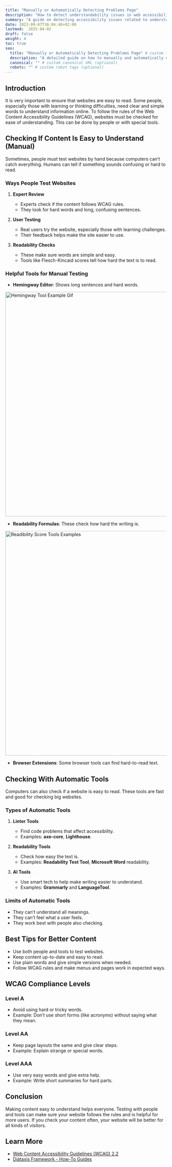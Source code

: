 ```yaml
---
title: "Manually or Automatically Detecting Problems Page"
description: "How to detect understandability issues in web accessibility, both manually and automatically."
summary: "A guide on detecting accessibility issues related to understandability."
date: 2023-09-07T16:04:48+02:00
lastmod:  2025-04-02
draft: false
weight: 4
toc: true
seo:
  title: "Manually or Automatically Detecting Problems Page" # custom title (optional)
  description: "A detailed guide on how to manually and automatically detect accessibility issues affecting the understandability of digital content." # custom description (recommended)
  canonical: "" # custom canonical URL (optional)
  robots: "" # custom robot tags (optional)
---
```


## Introduction

It is very important to ensure that websites are easy to read. Some people, especially those with learning or thinking difficulties, need clear and simple words to understand information online. To follow the rules of the Web Content Accessibility Guidelines (WCAG), websites must be checked for ease of understanding. This can be done by people or with special tools.

## Checking If Content Is Easy to Understand (Manual)

Sometimes, people must test websites by hand because computers can’t catch everything. Humans can tell if something sounds confusing or hard to read.

### Ways People Test Websites
1. **Expert Review**
   - Experts check if the content follows WCAG rules.
   - They look for hard words and long, confusing sentences.

2. **User Testing**
   - Real users try the website, especially those with learning challenges.
   - Their feedback helps make the site easier to use.

3. **Readability Checks**
   - These make sure words are simple and easy.
   - Tools like Flesch-Kincaid scores tell how hard the text is to read.

### Helpful Tools for Manual Testing
- **Hemingway Editor**: Shows long sentences and hard words.

<img src="/images/hemingway.gif" alt="Hemingway Tool Example Gif" width="700" style="display: block; margin: 0 auto;">

- **Readability Formulas**: These check how hard the writing is.

<img src="/images/readabilityformulas.png" alt="Readibility Score Tools Examples" width="700" style="display: block; margin: 0 auto;">

- **Browser Extensions**: Some browser tools can find hard-to-read text.

## Checking With Automatic Tools

Computers can also check if a website is easy to read. These tools are fast and good for checking big websites.

### Types of Automatic Tools
1. **Linter Tools**
   - Find code problems that affect accessibility.
   - Examples: **axe-core**, **Lighthouse**.

2. **Readability Tools**
   - Check how easy the text is.
   - Examples: **Readability Test Tool**, **Microsoft Word** readability.

3. **AI Tools**
   - Use smart tech to help make writing easier to understand.
   - Examples: **Grammarly** and **LanguageTool**.

### Limits of Automatic Tools
- They can’t understand all meanings.
- They can’t feel what a user feels.
- They work best with people also checking.

## Best Tips for Better Content
- Use both people and tools to test websites.
- Keep content up-to-date and easy to read.
- Use plain words and give simple versions when needed.
- Follow WCAG rules and make menus and pages work in expected ways.

## WCAG Compliance Levels

### **Level A**
- Avoid using hard or tricky words.
- Example: Don’t use short forms (like acronyms) without saying what they mean.

### **Level AA**
- Keep page layouts the same and give clear steps.
- Example: Explain strange or special words.

### **Level AAA**
- Use very easy words and give extra help.
- Example: Write short summaries for hard parts.

## Conclusion

Making content easy to understand helps everyone. Testing with people and tools can make sure your website follows the rules and is helpful for more users. If you check your content often, your website will be better for all kinds of visitors.

## Learn More
- [Web Content Accessibility Guidelines (WCAG) 2.2](https://www.w3.org/WAI/WCAG22/quickref/)
- [Diátaxis Framework - How-To Guides](https://diataxis.fr/how-to-guides/)
